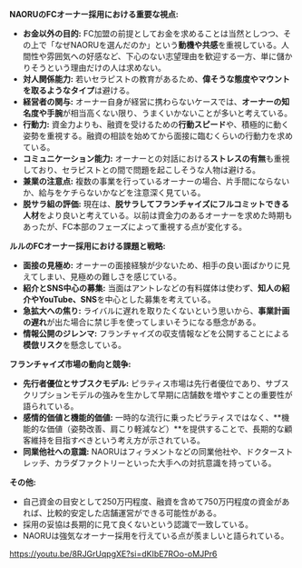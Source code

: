 **NAORUのFCオーナー採用における重要な視点:**

- **お金以外の目的:** FC加盟の前提としてお金を求めることは当然としつつ、その上で「なぜNAORUを選んだのか」という**動機や共感**を重視している。人間性や雰囲気への好感など、下心のない志望理由を歓迎する一方、単に儲かりそうという理由だけの人は求めない。
- **対人関係能力:** 若いセラピストの教育があるため、**偉そうな態度やマウントを取るようなタイプ**は避ける。
- **経営者の関与:** オーナー自身が経営に携わらないケースでは、**オーナーの知名度や手腕**が相当高くない限り、うまくいかないことが多いと考えている。
- **行動力:** 資金力よりも、融資を受けるための**行動スピード**や、積極的に動く姿勢を重視する。融資の相談を始めてから面接に臨むくらいの行動力を求めている。
- **コミュニケーション能力:** オーナーとの対話における**ストレスの有無**も重視しており、セラピストとの間で問題を起こしそうな人物は避ける。
- **兼業の注意点:** 複数の事業を行っているオーナーの場合、片手間にならないか、給与をケチらないかなどを注意深く見ている。
- **脱サラ組の評価:** 現在は、**脱サラしてフランチャイズにフルコミットできる人材**をより良いと考えている。以前は資金力のあるオーナーを求めた時期もあったが、FC本部のフェーズによって重視する点が変化する。

**ルルのFCオーナー採用における課題と戦略:**

- **面接の見極め:** オーナーの面接経験が少ないため、相手の良い面ばかりに見えてしまい、見極めの難しさを感じている。
- **紹介とSNS中心の募集:** 当面はアントレなどの有料媒体は使わず、**知人の紹介やYouTube、SNS**を中心とした募集を考えている。
- **急拡大への焦り:** ライバルに遅れを取りたくないという思いから、**事業計画の遅れ**が出た場合に禁じ手を使ってしまいそうになる懸念がある。
- **情報公開のジレンマ:** フランチャイズの収支情報などを公開することによる**模倣リスク**を懸念している。

**フランチャイズ市場の動向と競争:**

- **先行者優位とサブスクモデル:** ピラティス市場は先行者優位であり、サブスクリプションモデルの強みを生かして早期に店舗数を増やすことの重要性が語られている。
- **感情的価値と機能的価値:** 一時的な流行に乗ったピラティスではなく、**機能的な価値（姿勢改善、肩こり軽減など）**を提供することで、長期的な顧客維持を目指すべきという考え方が示されている。
- **同業他社への意識:** NAORUはフィラメントなどの同業他社や、ドクターストレッチ、カラダファクトリーといった大手への対抗意識を持っている。

**その他:**

- 自己資金の目安として250万円程度、融資を含めて750万円程度の資金があれば、比較的安定した店舗運営ができる可能性がある。
- 採用の妥協は長期的に見て良くないという認識で一致している。
- NAORUは強気なオーナー採用を行えている点が羨ましいと語られている。

https://youtu.be/8RJGrUqpgXE?si=dKIbE7ROo-oMJPr6